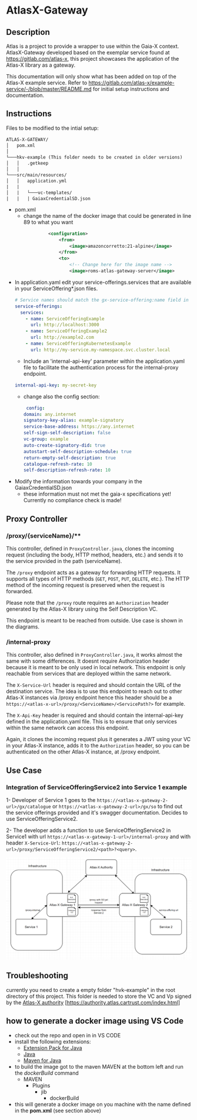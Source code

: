# AtlasX-Gateway

## Description

Atlas is a project to provide a wrapper to use within the Gaia-X context. 
AtlasX-Gateway developed based on the exemplar service found at https://gitlab.com/atlas-x, this project showcases the application of the Atlas-X library as a gateway. 

This documentation will only show what has been added on top of the Atlas-X example service. 
Refer to https://gitlab.com/atlas-x/example-service/-/blob/master/README.md for initial setup instructions and documentation.

## Instructions

Files to be modified to the intial setup:
```
ATLAS-X-GATEWAY/
│   pom.xml    
│
└───hkv-example (This folder needs to be created in older versions)
│   │   .getkeep  
│   │
└───src/main/resources/
│   │   application.yml
|   |
│   |   └───vc-templates/
|   |   | GaiaxCredentialSD.json
```
* pom.xml
   * change the name of the docker image that could be generated in line 89 to what you want
```xml
                <configuration>
                    <from>
                        <image>amazoncorretto:21-alpine</image>
                    </from>
                    <to>
                        <!-- Change here for the image name -->
                        <image>roms-atlas-gateway-server</image>
```
* In application.yaml edit your service-offerings.services that are available in your ServiceOffering*.json files.
    ```yml
    # Service names should match the gx-service-offering:name field in the ServiceOffering*.json files as that is only how someone can figure what services you are offering 
    service-offerings:
      services:
        - name: ServiceOfferingExample
          url: http://localhost:3000
        - name: ServiceOfferingExample2
          url: http://example2.com
        - name: ServiceOfferingKubernetesExample
          url: http://my-service.my-namespace.svc.cluster.local
    ```
  *  Include an 'internal-api-key' parameter within the application.yaml file to facilitate the authentication process for the internal-proxy endpoint.
    ```yml
    internal-api-key: my-secret-key
    ```
  * change also the config section:
    ```yml
     config:
    domain: any.internet                                              # change here to your domain
    signatory-key-alias: example-signatory
    service-base-address: https://any.internet                        # change here to corresponding base URL of the service endpoit
    self-sign-self-description: false
    vc-group: example
    auto-create-signatory-did: true
    autostart-self-description-schedule: true
    return-empty-self-description: true
    catalogue-refresh-rate: 10                                        # change here to a smaller value for easier testing
    self-description-refresh-rate: 10                                 # change here to a smaller value for easier testing
    ```  
* Modify the information towards your company in the GaiaxCredentialSD.json
   * these information must not met the gaia-x specifications yet! Currently no compliance check is made!

  
## Proxy Controller

### /proxy/{serviceName}/**

This controller, defined in `ProxyController.java`, clones the incoming request (including the body, HTTP method, headers, etc.) and sends it to the service provided in the path (serviceName).

The `/proxy` endpoint acts as a gateway for forwarding HTTP requests. It supports all types of HTTP methods (`GET`, `POST`, `PUT`, `DELETE`, etc.). The HTTP method of the incoming request is preserved when the request is forwarded.

Please note that the `/proxy` route requires an `Authorization` header generated by the Atlas-X library using the Self Description VC.

This endpoint is meant to be reached from outside. Use case is shown in the diagrams.

### /internal-proxy

This controller, also defined in `ProxyController.java`, it works almost the same with some differences. It doesnt require Authorization header because it is meant to be only used in local network. This endpoint is only reachable from services that are deployed within the same network. 

The `X-Service-Url` header is required and should contain the URL of the destination service. The idea is to use this endpoint to reach out to other Atlas-X instances via /proxy endpoint hence this header should be a `https://<atlas-x-url>/proxy/<ServiceName>/<ServicePath?>` for example.

The `X-Api-Key` header is required and should contain the internal-api-key defined in the application.yaml file. This is to ensure that only services within the same network can access this endpoint.

Again, it clones the incoming request plus it generates a JWT using your VC in your Atlas-X instance, adds it to the `Authorization` header, so you can be authenticated on the other Atlas-X instance, at /proxy endpoint.

## Use Case

### Integration of ServiceOfferingService2 into Service 1 example

1- Developer of Service 1 goes to the `https://<atlas-x-gateway-2-url>/gx/catalogue` or `https://<atlas-x-gateway-2-url>/gx/so` to find out the service offerings provided and it's swagger documentation. Decides to use ServiceOfferingService2.

2- The developer adds a function to use ServiceOfferingService2 in Service1 with url `https://<atlas-x-gateway-1-url>/internal-proxy` and with header `X-Service-Url`: `https://<atlas-x-gateway-2-url>/proxy/ServiceOfferingService2/<path>?<query>`.

<img src="docs/usecase-diagram.png" alt="" />

## Troubleshooting
 currently you need to create a empty folder "hvk-example" in the root directory of this project. This folder is needed to store the VC and Vp signed by the [Atlas-X authority](https://authority.atlas.cartrust.com/index.html) [https://authority.atlas.cartrust.com/index.html]

## how to generate a docker image using VS Code
* check out the repo and open in in VS CODE
* install the following extensions:
   * [Extension Pack for Java](https://marketplace.visualstudio.com/items?itemName=vscjava.vscode-java-pack)
   * [Java](https://marketplace.visualstudio.com/items?itemName=Oracle.oracle-java)
   * [Maven for Java](https://marketplace.visualstudio.com/items?itemName=vscjava.vscode-maven)
*  to build the image got to the maven MAVEN at the bottom left and run the *dockerBuild* command
    * MAVEN
        * Plugins
            * jib
                * dockerBuild
* this will generate a docker image on you machine with the name defined in the **pom.xml** (see section above)
